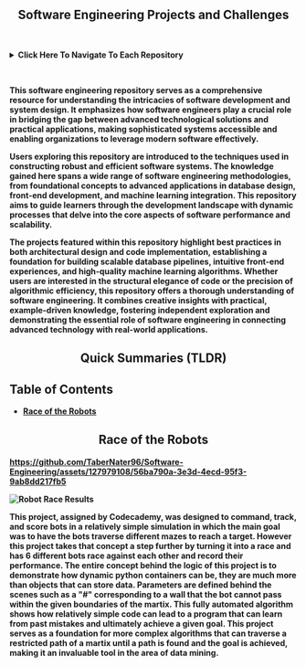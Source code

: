 <div align="center">
  <h2><b>Software Engineering Projects and Challenges<b></h2>
</div>

&nbsp;

<details>
  <summary><b>Click Here To Navigate To Each Repository<b></summary>

  - [Race of the Robots](https://github.com/TaberNater96/Software-Engineering/tree/main/Race%20of%20the%20Robots)
  - [OOP - School Catalogue](https://github.com/TaberNater96/Software-Engineering/tree/main/Advanced%20Operations/OOP%20-%20School%20Catalogue)
  - [Unit Testing - Surfshop](https://github.com/TaberNater96/Software-Engineering/tree/main/Advanced%20Operations/Unit%20Testing%20-%20Surfshop)
  - [Weather API](https://github.com/TaberNater96/Software-Engineering/tree/main/SWE%20Challenges/Weather%20API)
  - [Iterator Objects - Student Rosters](https://github.com/TaberNater96/Software-Engineering/tree/main/Advanced%20Operations/Iterator%20Objects%20-%20Student%20Rosters)
</details>

&nbsp;

This software engineering repository serves as a comprehensive resource for understanding the intricacies of software development and system design. It emphasizes how software engineers play a crucial role in bridging the gap between advanced technological solutions and practical applications, making sophisticated systems accessible and enabling organizations to leverage modern software effectively.

Users exploring this repository are introduced to the techniques used in constructing robust and efficient software systems. The knowledge gained here spans a wide range of software engineering methodologies, from foundational concepts to advanced applications in database design, front-end development, and machine learning integration. This repository aims to guide learners through the development landscape with dynamic processes that delve into the core aspects of software performance and scalability.

The projects featured within this repository highlight best practices in both architectural design and code implementation, establishing a foundation for building scalable database pipelines, intuitive front-end experiences, and high-quality machine learning algorithms. Whether users are interested in the structural elegance of code or the precision of algorithmic efficiency, this repository offers a thorough understanding of software engineering. It combines creative insights with practical, example-driven knowledge, fostering independent exploration and demonstrating the essential role of software engineering in connecting advanced technology with real-world applications.

<div align="center">
  <h2>Quick Summaries (TLDR)</h2>
</div>

## Table of Contents
- [Race of the Robots](#race-of-the-robots)

<div id="race-of-the-robots" align="center">
  <h2>Race of the Robots</h2>
</div>

https://github.com/TaberNater96/Software-Engineering/assets/127979108/56ba790a-3e3d-4ecd-95f3-9ab8dd217fb5

![Robot Race Results](https://github.com/TaberNater96/Software-Engineering/assets/127979108/606d7fff-2380-430f-b3aa-8bc86e826496)

This project, assigned by Codecademy, was designed to command, track, and score bots in a relatively simple simulation in which the main goal was to have the bots traverse different mazes to reach a target. However this project takes that concept a step further by turning it into a race and has 6 different bots race against each other and record their performance. The entire concept behind the logic of this project is to demonstrate how dynamic python containers can be, they are much more than objects that can store data. Parameters are defined behind the scenes such as a "#" corresponding to a wall that the bot cannot pass within the given boundaries of the martix. This fully automated algorithm shows how relatively simple code can lead to a program that can learn from past mistakes and ultimately achieve a given goal. This project serves as a foundation for more complex algorithms that can traverse a restricted path of a martix until a path is found and the goal is achieved, making it an invaluable tool in the area of data mining.
